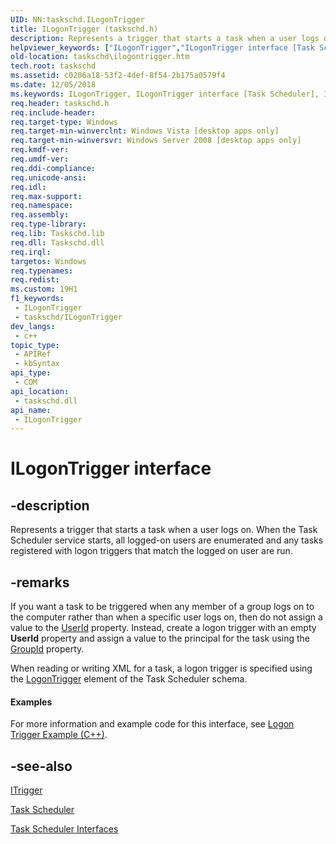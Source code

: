 ```yaml
---
UID: NN:taskschd.ILogonTrigger
title: ILogonTrigger (taskschd.h)
description: Represents a trigger that starts a task when a user logs on.
helpviewer_keywords: ["ILogonTrigger","ILogonTrigger interface [Task Scheduler]","ILogonTrigger interface [Task Scheduler]","described","logon trigger [Task Scheduler]","interface","taskschd.ilogontrigger","taskschd/ILogonTrigger"]
old-location: taskschd\ilogontrigger.htm
tech.root: taskschd
ms.assetid: c0206a18-53f2-4def-8f54-2b175a0579f4
ms.date: 12/05/2018
ms.keywords: ILogonTrigger, ILogonTrigger interface [Task Scheduler], ILogonTrigger interface [Task Scheduler],described, logon trigger [Task Scheduler],interface, taskschd.ilogontrigger, taskschd/ILogonTrigger
req.header: taskschd.h
req.include-header: 
req.target-type: Windows
req.target-min-winverclnt: Windows Vista [desktop apps only]
req.target-min-winversvr: Windows Server 2008 [desktop apps only]
req.kmdf-ver: 
req.umdf-ver: 
req.ddi-compliance: 
req.unicode-ansi: 
req.idl: 
req.max-support: 
req.namespace: 
req.assembly: 
req.type-library: 
req.lib: Taskschd.lib
req.dll: Taskschd.dll
req.irql: 
targetos: Windows
req.typenames: 
req.redist: 
ms.custom: 19H1
f1_keywords:
 - ILogonTrigger
 - taskschd/ILogonTrigger
dev_langs:
 - c++
topic_type:
 - APIRef
 - kbSyntax
api_type:
 - COM
api_location:
 - taskschd.dll
api_name:
 - ILogonTrigger
---
```


# ILogonTrigger interface


## -description

Represents a trigger that starts a task when a user logs on. When the Task Scheduler service starts, all logged-on users are enumerated and any tasks registered with logon triggers that match the logged on user are run.

## -remarks

If you want a task to be triggered when any member of a group logs on to the computer rather than when  a specific user logs on, then do not assign a value to the  <a href="https://docs.microsoft.com/windows/desktop/api/taskschd/nf-taskschd-ilogontrigger-get_userid">UserId</a> property.  Instead, create a logon trigger with an empty <b>UserId</b> property and assign a value to the principal for the task using the <a href="https://docs.microsoft.com/windows/desktop/api/taskschd/nf-taskschd-iprincipal-get_groupid">GroupId</a> property.

When reading or writing XML for a task, a logon trigger is specified using the <a href="https://docs.microsoft.com/windows/desktop/TaskSchd/taskschedulerschema-logontrigger-triggergroup-element">LogonTrigger</a> element of the Task Scheduler schema.


#### Examples

For more information and example code for this interface, see <a href="https://docs.microsoft.com/windows/desktop/TaskSchd/logon-trigger-example--c---">Logon Trigger Example (C++)</a>.

<div class="code"></div>

## -see-also

<a href="https://docs.microsoft.com/windows/desktop/api/taskschd/nn-taskschd-itrigger">ITrigger</a>



<a href="https://docs.microsoft.com/windows/desktop/TaskSchd/task-scheduler-start-page">Task Scheduler</a>



<a href="https://docs.microsoft.com/windows/desktop/TaskSchd/task-scheduler-interfaces">Task Scheduler Interfaces</a>

